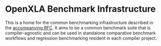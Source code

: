# OpenXLA Benchmark Infrastructure

This is a home for the common benchmarking infrastructure described in the
[accompanying RFC](https://github.com/openxla/community/blob/main/rfcs/20230510-common-benchmark-suite.md).
It aims to be a common benchmark suite that is compiler-agnostic and can be used
in standalone comparative benchmark workflows and regression benchmarking
resident in each compiler project.
